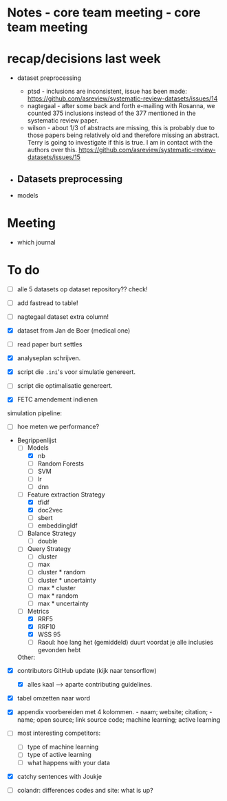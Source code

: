 # Notes - core team meeting - core team meeting

# recap/decisions last week
- dataset preprocessing
  - ptsd - inclusions are inconsistent, issue has been made: https://github.com/asreview/systematic-review-datasets/issues/14
  - nagtegaal - after some back and forth e-mailing with Rosanna, we counted 375 inclusions instead of the 377 mentioned in the systematic review paper. 
  - wilson - about 1/3 of abstracts are missing, this is probably due to those papers being relatively old and therefore missing an abstract. Terry is going to investigate if this is true. I am in contact with the authors over this. https://github.com/asreview/systematic-review-datasets/issues/15


- Datasets preprocessing
  - 


- models



# Meeting

- which journal


# To do
- [ ] alle 5 datasets op dataset repository?? check! 
- [ ] add fastread to table! 
- [ ] nagtegaal dataset extra column!
- [x] dataset from Jan de Boer (medical one)
- [ ] read paper burt settles 
- [x] analyseplan schrijven.
- [x] script die `.ini`'s voor simulatie genereert.
- [ ] script die optimalisatie genereert. 

- [x] FETC amendement indienen

simulation pipeline:
- [ ] hoe meten we performance?
- Begrippenlijst
  - [ ] Models
    - [x] nb
    - [ ] Random Forests
    - [ ] SVM
    - [ ] lr
    - [ ] dnn
  - [ ] Feature extraction Strategy
    - [x] tfidf
    - [x] doc2vec
    - [ ] sbert
    - [ ] embeddingIdf
  - [ ] Balance Strategy
    - [ ] double
  - [ ] Query Strategy
    - [ ] cluster
    - [ ] max
    - [ ] cluster * random
    - [ ] cluster * uncertainty
    - [ ] max * cluster
    - [ ] max * random
    - [ ] max * uncertainty
  - [ ] Metrics
    - [x] RRF5
    - [x] RRF10
    - [x] WSS 95
    - [ ] Raoul: hoe lang het (gemiddeld) duurt voordat je alle inclusies gevonden hebt

  Other:
- [x] contributors GitHub update (kijk naar tensorflow)
  - [x] alles kaal --> aparte contributing guidelines.
- [x] tabel omzetten naar word
- [x] appendix voorbereiden met 4 kolommen. 
        - naam; website; citation; 
        - name; open source; link source code; machine learning; active learning 
- [ ] most interesting competitors:
  - [ ] type of machine learning
  - [ ] type of active learning 
  - [ ] what happens with your data
- [x] catchy sentences with Joukje

- [ ] colandr: differences codes and site: what is up? 